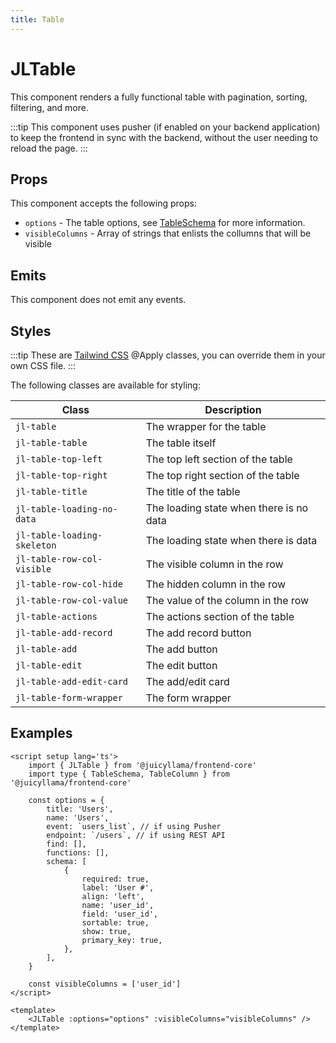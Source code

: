 ```yaml
---
title: Table
---
```


# JLTable

This component renders a fully functional table with pagination, sorting, filtering, and more.

:::tip
This component uses pusher (if enabled on your backend application) to keep the frontend in sync with the backend, without the user needing to reload the page.
:::

## Props

This component accepts the following props:

- `options` - The table options, see [TableSchema](/frontend/quasar/types/table.html) for more information.
- `visibleColumns` - Array of strings that enlists the collumns that will be visible

## Emits

This component does not emit any events.

## Styles

:::tip
These are [Tailwind CSS](https://tailwindcss.com/docs/reusing-styles#extracting-classes-with-apply) @Apply classes, you can override them in your own CSS file.
:::

The following classes are available for styling:

| Class | Description |
--- | ---
| `jl-table` | The wrapper for the table |
| `jl-table-table` | The table itself |
| `jl-table-top-left` | The top left section of the table |
| `jl-table-top-right` | The top right section of the table |
| `jl-table-title` | The title of the table |
| `jl-table-loading-no-data` | The loading state when there is no data |
| `jl-table-loading-skeleton` | The loading state when there is data |
| `jl-table-row-col-visible` | The visible column in the row |
| `jl-table-row-col-hide` | The hidden column in the row |
| `jl-table-row-col-value` | The value of the column in the row |
| `jl-table-actions` | The actions section of the table |
| `jl-table-add-record` | The add record button |
| `jl-table-add` | The add button |
| `jl-table-edit` | The edit button |
| `jl-table-add-edit-card` | The add/edit card |
| `jl-table-form-wrapper` | The form wrapper |


## Examples

```vue
<script setup lang='ts'>
    import { JLTable } from '@juicyllama/frontend-core'
    import type { TableSchema, TableColumn } from '@juicyllama/frontend-core'

    const options = {
        title: 'Users',
        name: 'Users',
        event: `users_list`, // if using Pusher
        endpoint: `/users`, // if using REST API
        find: [],
        functions: [],
        schema: [
            {
                required: true,
                label: 'User #',
                align: 'left',
                name: 'user_id',
                field: 'user_id',
                sortable: true,
                show: true,
                primary_key: true,
            },
        ],
    }

    const visibleColumns = ['user_id']
</script>

<template>
    <JLTable :options="options" :visibleColumns="visibleColumns" />
</template>

```

